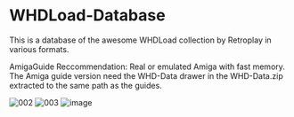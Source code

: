 # WHDLoad-Database
This is a database of the awesome WHDLoad collection by Retroplay in various formats.

AmigaGuide Reccommendation: Real or emulated Amiga with fast memory.
The Amiga guide version need the WHD-Data drawer in the WHD-Data.zip extracted to the same path as the guides.

![002](https://user-images.githubusercontent.com/71010565/215334863-7ae5f917-491b-4609-a6ed-43626729b7bf.png)
![003](https://user-images.githubusercontent.com/71010565/215334865-36d04406-5e05-4fd5-8b59-6e9460e1485e.png)
![image](https://github.com/MrV2K/WHDLoad-Database/assets/71010565/14cd2b9b-f663-49d8-8973-76c4f58e442d)
